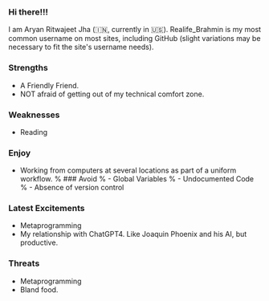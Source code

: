### Hi there!!!

I am Aryan Ritwajeet Jha (🇮🇳, currently in :us:). Realife_Brahmin is my most common username on most sites, including GitHub (slight variations may be necessary to fit the site's username needs).
### Strengths
  - A Friendly Friend.
  - NOT afraid of getting out of my technical comfort zone.
### Weaknesses
   - Reading
### Enjoy
  - Working from computers at several locations as part of a uniform workflow.
% ### Avoid
%  - Global Variables
%  - Undocumented Code
%  - Absence of version control
### Latest Excitements
  - Metaprogramming
  - My relationship with ChatGPT4. Like Joaquin Phoenix and his AI, but productive.
### Threats
  - Metaprogramming
  - Bland food.
